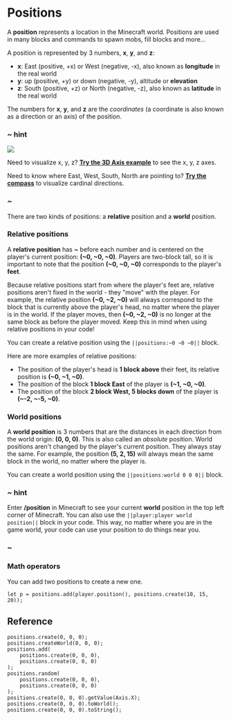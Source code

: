# Positions

A **position** represents a location in the Minecraft world. Positions are used in many blocks and commands to spawn mobs, fill blocks and more...

A position is represented by 3 numbers, **x**, **y**, and **z**:

* **x**: East (positive, +x) or West (negative, -x), also known as **longitude** in the real world
* **y**: up (positive, +y) or down (negative, -y), altitude or **elevation**
* **z**: South (positive, +z) or North (negative, -z), also known as **latitude** in the real world

The numbers for **x**, **y**, and **z** are the *coordinates* (a coordinate is also known as a direction or an axis) of the position.

### ~ hint

![](/static/mods/3d-axis.jpg)

Need to visualize x, y, z? **[Try the 3D Axis example](/examples/3d-axis)** to see the x, y, z axes.

Need to know where East, West, South, North are pointing to? **[Try the compass](/examples/compass)** to visualize cardinal directions.

### ~

There are two kinds of positions: a **relative** position and a **world** position.

### Relative positions

A **relative position** has **~** before each number and is centered on the player's current position: **(~0, ~0, ~0)**. Players are two-block tall, so it is important to note that the position **(~0, ~0, ~0)** corresponds to the player's **feet**.

Because relative positions start from where the player's feet are, relative positions aren't fixed in the world - they "move" with the player. For example, the relative position **(~0, ~2, ~0)** will always correspond to the block that is currently above the player's head, no matter where the player is in the world. If the player moves, then **(~0, ~2, ~0)** is no longer at the same block as before the player moved. Keep this in mind when using relative positions in your code!

You can create a relative position using the `||positions:~0 ~0 ~0||` block.

Here are more examples of relative positions:

* The position of the player's head is **1 block above** their feet, its relative position is **(~0, ~1, ~0)**.
* The position of the block **1 block East** of the player is **(~1, ~0, ~0)**.
* The position of the block **2 block West, 5 blocks down** of the player is **(~-2, ~-5, ~0)**.

### World positions

A **world position** is 3 numbers that are the distances in each direction from the world origin: **(0, 0, 0)**. This is also called an *absolute* position. World positions aren't changed by the player's current position. They always stay the same. For example, the position **(5, 2, 15)** will always mean the same block in the world, no matter where the player is.

You can create a world position using the `||positions:world 0 0 0||` block.

### ~ hint

Enter **/position** in Minecraft to see your current **world** position in the top left corner of Minecraft. You can also use the `||player:player world position||` block in your code. This way, no matter where you are in the game world, your code can use your position to do things near you.

### ~

### Math operators

You can add two positions to create a new one.

```blocks
let p = positions.add(player.position(), positions.create(10, 15, 20));
```

## Reference

```cards
positions.create(0, 0, 0);
positions.createWorld(0, 0, 0);
positions.add(
    positions.create(0, 0, 0),
    positions.create(0, 0, 0)
);
positions.random(
    positions.create(0, 0, 0),
    positions.create(0, 0, 0)
);
positions.create(0, 0, 0).getValue(Axis.X);
positions.create(0, 0, 0).toWorld();
positions.create(0, 0, 0).toString();
```